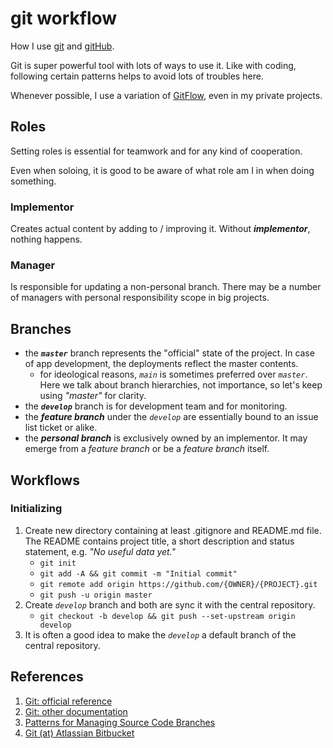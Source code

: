 # git workflow

How I use [git](https://git-scm.com/) and [gitHub](https://github.com/).

Git is super powerful tool with lots of ways to use it. Like with coding,
following certain patterns helps to avoid lots of troubles here.

Whenever possible, I use a variation of
[GitFlow](https://www.atlassian.com/git/tutorials/comparing-workflows/gitflow-workflow),
even in my private projects.

## Roles
Setting roles is essential for teamwork and for any kind of cooperation.

Even when soloing, it is good to be aware of what role am I in when doing something.

### Implementor
Creates actual content by adding to / improving it. Without _**implementor**_, nothing happens.

### Manager
Is responsible for updating a non-personal branch. There may be a number of managers with personal
responsibility scope in big projects.

## Branches
   * the _**`master`**_ branch represents the "official" state of the project. In case of app development,
   the deployments reflect the master contents.
      - for ideological reasons, _`main`_ is sometimes preferred over _`master`_.
      Here we talk about branch hierarchies, not importance, so let's keep using  _"master"_ for clarity. 
   * the _**`develop`**_ branch is for development team and for monitoring.
   * the _**feature branch**_ under the _`develop`_ are essentially bound to an issue list ticket or alike.
   * the _**personal branch**_ is exclusively owned by an implementor. It may emerge from a _feature branch_ or
   be a _feature branch_ itself.
   
## Workflows

### Initializing
1. Create new directory containing at least .gitignore and README.md file. The README contains
project title, a short description and status statement, e.g. _"No useful data yet."_
   * `git init`
   * `git add -A && git commit -m "Initial commit"`
   * `git remote add origin https://github.com/{OWNER}/{PROJECT}.git`
   * `git push -u origin master`
1. Create _`develop`_ branch and both are sync it with the central repository.
   * `git checkout -b develop && git push --set-upstream origin develop`
1. It is often a good idea to make the _`develop`_ a default branch of the central repository.

## References
   1. [Git: official reference](https://git-scm.com/docs/)
   1. [Git: other documentation](https://git-scm.com/doc/)
   1. [Patterns for Managing Source Code Branches](https://martinfowler.com/articles/branching-patterns.html)
   1. [Git (at) Atlassian Bitbucket](https://www.atlassian.com/git)
